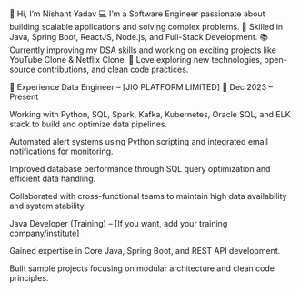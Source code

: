 👋 Hi, I’m Nishant Yadav
💻 I’m a Software Engineer passionate about building scalable applications and solving complex problems.
🚀 Skilled in Java, Spring Boot, ReactJS, Node.js, and Full-Stack Development.
📚 Currently improving my DSA skills and working on exciting projects like YouTube Clone & Netflix Clone.
🌱 Love exploring new technologies, open-source contributions, and clean code practices.

💼 Experience
Data Engineer – [JIO PLATFORM LIMITED]
📅 Dec 2023 – Present

Working with Python, SQL, Spark, Kafka, Kubernetes, Oracle SQL, and ELK stack to build and optimize data pipelines.

Automated alert systems using Python scripting and integrated email notifications for monitoring.

Improved database performance through SQL query optimization and efficient data handling.

Collaborated with cross-functional teams to maintain high data availability and system stability.

Java Developer (Training) – [If you want, add your training company/institute]

Gained expertise in Core Java, Spring Boot, and REST API development.

Built sample projects focusing on modular architecture and clean code principles.

